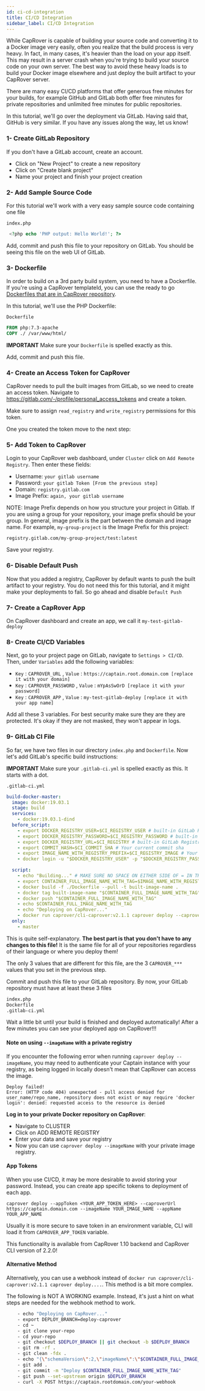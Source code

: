 ```yaml
---
id: ci-cd-integration
title: CI/CD Integration
sidebar_label: CI/CD Integration
---
```



While CapRover is capable of building your source code and converting it to a Docker image very easily, often you realize that the build process is very heavy. In fact, in many cases, it's heavier than the load on your app itself. This may result in a server crash when you're trying to build your source code on your own server. The best way to avoid these heavy loads is to build your Docker image elsewhere and just deploy the built artifact to your CapRover server.

There are many easy CI/CD platforms that offer generous free minutes for your builds, for example GitHub and GitLab both offer free minutes for private repositories and unlimited free minutes for public repositories. 

In this tutorial, we'll go over the deployment via GitLab. Having said that, GitHub is very similar. If you have any issues along the way, let us know!


### 1- Create GitLab Repository

If you don't have a GitLab account, create an account.
- Click on "New Project" to create a new repository
- Click on "Create blank project"
- Name your project and finish your project creation



### 2- Add Sample Source Code

For this tutorial we'll work with a very easy sample source code containing one file

`index.php`
```php
 <?php echo 'PHP output: Hello World!'; ?> 
```

Add, commit and push this file to your repository on GitLab. You should be seeing this file on the web UI of GitLab.



### 3- Dockerfile

In order to build on a 3rd party build system, you need to have a Dockerfile. If you're using a CapRover templateId, you can use the ready to go [Dockerfiles that are in CapRover repository](https://github.com/caprover/caprover/tree/ff3d124f967ee06732c13774e9e633d33b0982c4/dockerfiles).

In this tutorial, we'll use the PHP Dockerfile:

`Dockerfile`
```Dockerfile
FROM php:7.3-apache
COPY ./ /var/www/html/
```

**IMPORTANT** Make sure your `Dockerfile` is spelled exactly as this.

Add, commit and push this file.



### 4- Create an Access Token for CapRover

CapRover needs to pull the built images from GitLab, so we need to create an access token. Navigate to https://gitlab.com/-/profile/personal_access_tokens and create a token.

Make sure to assign `read_registry` and `write_registry` permissions for this token.

One you created the token move to the next step:



### 5- Add Token to CapRover

Login to your CapRover web dashboard, under `Cluster` click on `Add Remote Registry`. Then enter these fields:

- Username: `your gitlab username`
- Password: `your gitlab Token [From the previous step]`
- Domain: `registry.gitlab.com`
- Image Prefix: `again, your gitlab username`

NOTE: Image Prefix depends on how you structure your project in Gitlab. If you are using a group for your repository, your image prefix should be your group.
In general, image prefix is the part between the domain and image name. For example, `my-group-project` is the Image Prefix for this project:
```
registry.gitlab.com/my-group-project/test:latest
```

Save your registry.



### 6- Disable Default Push

Now that you added a registry, CapRover by default wants to push the built artifact to your registry. You do not need this for this tutorial, and it might make your deployments to fail. So go ahead and disable `Default Push`



### 7- Create a CapRover App

On CapRover dashboard and create an app, we call it `my-test-gitlab-deploy`



### 8- Create CI/CD Variables

Next, go to your project page on GitLab, navigate to `Settings > CI/CD`. Then, under `Variables` add the following variables:
- `Key` : `CAPROVER_URL` , `Value` : `https://captain.root.domain.com [replace it with your domain]`
- `Key` : `CAPROVER_PASSWORD` , `Value` : `mYpAsSwOrD [replace it with your password]`
- `Key` : `CAPROVER_APP` , `Value` : `my-test-gitlab-deploy [replace it with your app name]`

Add all these 3 variables. For best security make sure they are they are protected. It's okay if they are not masked, they won't appear in logs.



### 9- GitLab CI File

So far, we have two files in our directory `index.php` and `Dockerfile`. Now let's add GitLab's specific build instructions:

**IMPORTANT** Make sure your `.gitlab-ci.yml` is spelled exactly as this. It starts with a dot.


`.gitlab-ci.yml`
```yaml
build-docker-master:
  image: docker:19.03.1
  stage: build
  services:
    - docker:19.03.1-dind
  before_script:
    - export DOCKER_REGISTRY_USER=$CI_REGISTRY_USER # built-in GitLab Registry User
    - export DOCKER_REGISTRY_PASSWORD=$CI_REGISTRY_PASSWORD # built-in GitLab Registry Password
    - export DOCKER_REGISTRY_URL=$CI_REGISTRY # built-in GitLab Registry URL
    - export COMMIT_HASH=$CI_COMMIT_SHA # Your current commit sha
    - export IMAGE_NAME_WITH_REGISTRY_PREFIX=$CI_REGISTRY_IMAGE # Your repository prefixed with GitLab Registry URL
    - docker login -u "$DOCKER_REGISTRY_USER" -p "$DOCKER_REGISTRY_PASSWORD" $DOCKER_REGISTRY_URL # Instructs GitLab to login to its registry

  script:
    - echo "Building..." # MAKE SURE NO SPACE ON EITHER SIDE OF = IN THE FOLLOWING LINE
    - export CONTAINER_FULL_IMAGE_NAME_WITH_TAG=$IMAGE_NAME_WITH_REGISTRY_PREFIX/my-build-image:$COMMIT_HASH
    - docker build -f ./Dockerfile --pull -t built-image-name .
    - docker tag built-image-name "$CONTAINER_FULL_IMAGE_NAME_WITH_TAG"
    - docker push "$CONTAINER_FULL_IMAGE_NAME_WITH_TAG"
    - echo $CONTAINER_FULL_IMAGE_NAME_WITH_TAG
    - echo "Deploying on CapRover..."
    - docker run caprover/cli-caprover:v2.1.1 caprover deploy --caproverUrl $CAPROVER_URL --caproverPassword $CAPROVER_PASSWORD --caproverApp $CAPROVER_APP --imageName $CONTAINER_FULL_IMAGE_NAME_WITH_TAG
  only:
    - master
```

This is quite self-explanatory. **The best part is that you don't have to any changes to this file!** It is the same file for all of your repositories regardless of their language or where you deploy them! 

The only 3 values that are different for this file, are the 3 `CAPROVER_***` values that you set in the previous step.


Commit and push this file to your GitLab repository. By now, your GitLab repository must have at least these 3 files
```bash
index.php
Dockerfile
.gitlab-ci.yml
```

Wait a little bit until your build is finished and deployed automatically! After a few minutes you can see your deployed app on CapRover!!!

#### Note on using `--imageName` with a private registry

If you encounter the following error when running `caprover deploy --imageName`, you may need to authenticate your Captain instance with your registry, as being logged in locally doesn't mean that CapRover can access the image.

```
Deploy failed!
Error: (HTTP code 404) unexpected - pull access denied for user_name/repo_name, repository does not exist or may require 'docker login': denied: requested access to the resource is denied
```

**Log in to your private Docker repository on CapRover**:

- Navigate to CLUSTER
- Click on ADD REMOTE REGISTRY
- Enter your data and save your registry
- Now you can use `caprover deploy --imageName` with your private image registry.


#### App Tokens

When you use CI/CD, it may be more desirable to avoid storing your password. Instead, you can create app specific tokens to deployment of each app. 

```
caprover deploy --appToken <YOUR_APP_TOKEN_HERE> --caproverUrl https://captain.domain.com --imageName YOUR_IMAGE_NAME --appName YOUR_APP_NAME
```

Usually it is more secure to save token in an environment variable, CLI will load it from `CAPROVER_APP_TOKEN` variable.

This functionality is available from CapRover 1.10 backend and CapRover CLI version of 2.2.0!



#### Alternative Method

Alternatively, you can use a webhook instead of `docker run caprover/cli-caprover:v2.1.1 caprover deploy....`. This method is a bit more complex. 

The following is NOT A WORKING example. Instead, it's just a hint on what steps are needed for the webhook method to work.

```bash
    - echo "Deploying on CapRover..."
    - export DEPLOY_BRANCH=deploy-caprover
    - cd ~
    - git clone your-repo
    - cd your-repo
    - git checkout $DEPLOY_BRANCH || git checkout -b $DEPLOY_BRANCH
    - git rm -rf .
    - git clean -fdx .
    - echo "{\"schemaVersion\":2,\"imageName\":\"$CONTAINER_FULL_IMAGE_NAME_WITH_TAG\"}" > captain-definition
    - git add .
    - git commit -m "Deploy $CONTAINER_FULL_IMAGE_NAME_WITH_TAG"
    - git push --set-upstream origin $DEPLOY_BRANCH
    - curl -X POST https://captain.rootdomain.com/your-webhook
```
